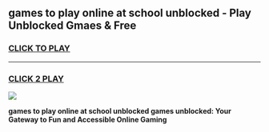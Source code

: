 
## games to play online at school unblocked - Play Unblocked Gmaes & Free
<h3>
<a href="https://news.freeplayer.one?title=games_to_play_online_at_school_unblocked&ref=16F">CLICK TO PLAY</a></h3>
<hr>

<h3>
<a href="https://news.freeplayer.one?title=games_to_play_online_at_school_unblocked&ref=16F">CLICK 2 PLAY</a>
  
</h3>

<a href="https://news.freeplayer.one?title=games_to_play_online_at_school_unblocked&ref=16F/"><img src="https://clearcache.store/games.png"></a>


**games to play online at school unblocked games unblocked: Your Gateway to Fun and Accessible Online Gaming**
